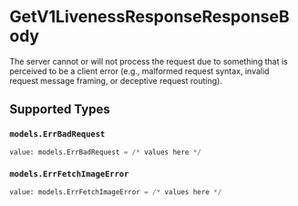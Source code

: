 # GetV1LivenessResponseResponseBody

The server cannot or will not process the request due to something that is perceived to be a client error (e.g., malformed request syntax, invalid request message framing, or deceptive request routing).


## Supported Types

### `models.ErrBadRequest`

```python
value: models.ErrBadRequest = /* values here */
```

### `models.ErrFetchImageError`

```python
value: models.ErrFetchImageError = /* values here */
```

